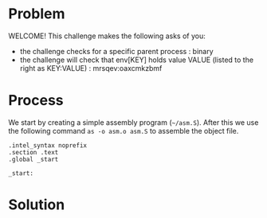 # Problem
WELCOME! This challenge makes the following asks of you:
- the challenge checks for a specific parent process : binary
- the challenge will check that env[KEY] holds value VALUE (listed to the right as KEY:VALUE) : mrsqev:oaxcmkzbmf

# Process
We start by creating a simple assembly program (`~/asm.S`). After this we use the following command `as -o asm.o asm.S` to assemble the object file.

```assembly
.intel_syntax noprefix
.section .text
.global _start

_start:

```
# Solution
